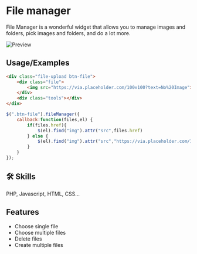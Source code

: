 # File manager
File Manager is a wonderful widget that allows you to manage images and folders, pick images and folders, and do a lot more.

![Preview](https://i.postimg.cc/0NG0bsv8/filemanager.png)

## Usage/Examples
```html
<div class="file-upload btn-file">
    <div class="file">
        <img src="https://via.placeholder.com/100x100?text=No%20Image">
    </div>
    <div class="tools"></div>
</div>
```

```javascript
$(".btn-file").fileManager({
    callback:function(files,el) {
        if(files.href){
            $(el).find("img").attr("src",files.href)
        } else {
            $(el).find("img").attr("src","https://via.placeholder.com/100x100?text=No%20Image")
        }
    }
});
```

## 🛠 Skills
PHP, Javascript, HTML, CSS...

## Features
- Choose single file
- Choose multiple files
- Delete files
- Create multiple files